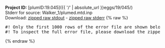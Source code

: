 **Project ID:** [plumID:19.045]({{ '/' | absolute_url }}eggs/19/045/)  
Stderr for source:  Walker_1/plumed.mtd.inp   
Download: [zipped raw stdout](plumed.mtd.inp.plumed.stdout.txt.zip) - [zipped raw stderr](plumed.mtd.inp.plumed.stderr.txt.zip) 
{% raw %}
<pre>
#! Only the first 1000 rows of the error file are shown below
#! To inspect the full error file, please download the zipped raw stderr file above
</pre>
{% endraw %}
